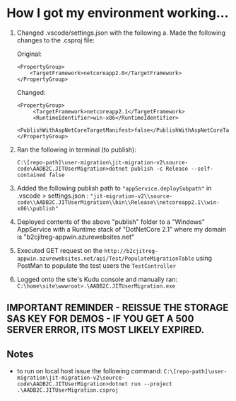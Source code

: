 # How I got my environment working...

1. Changed .vscode/settings.json with the following
   a. Made the following changes to the .csproj file:
   
    Original:
    ```
    <PropertyGroup>
        <TargetFramework>netcoreapp2.0</TargetFramework>
    </PropertyGroup>
    ``` 
   
   Changed:
   ```
   <PropertyGroup>
        <TargetFramework>netcoreapp2.1</TargetFramework>
        <RuntimeIdentifier>win-x86</RuntimeIdentifier>
        <PublishWithAspNetCoreTargetManifest>false</PublishWithAspNetCoreTargetManifest>
   </PropertyGroup>
   ```
   
2. Ran the following in terminal (to publish):
   ```
   C:\[repo-path]\user-migration\jit-migration-v2\source-code\AADB2C.JITUserMigration>dotnet publish -c Release --self-contained false
   ```
3. Added the following publish path to `"appService.deploySubpath"` in .vscode > settings.json : `"jit-migration-v2\\source-code\\AADB2C.JITUserMigration\\bin\\Release\\netcoreapp2.1\\win-x86\\publish"`

4. Deployed contents of the above "publish" folder to a "Windows" AppService with a Runtime stack of "DotNetCore 2.1" where my domain is "b2cjitreg-appwin.azurewebsites.net"

5. Executed GET request on the `http://b2cjitreg-appwin.azurewebsites.net/api/Test/PopulateMigrationTable` using PostMan to populate the test users the `TestController`

6. Logged onto the site's Kudu console and manually ran: `C:\home\site\wwwroot>.\AADB2C.JITUserMigration.exe`

## IMPORTANT REMINDER - REISSUE THE STORAGE SAS KEY FOR DEMOS - IF YOU GET A 500 SERVER ERROR, ITS MOST LIKELY EXPIRED.

## Notes
- to run on local host issue the following command: `C:\[repo-path]\user-migration\jit-migration-v2\source-code\AADB2C.JITUserMigration>dotnet run --project .\AADB2C.JITUserMigration.csproj`








